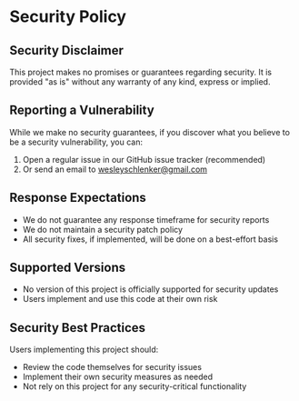 # Security Policy

## Security Disclaimer

This project makes no promises or guarantees regarding security. It is provided
"as is" without any warranty of any kind, express or implied.

## Reporting a Vulnerability

While we make no security guarantees, if you discover what you believe to be a
security vulnerability, you can:

1. Open a regular issue in our GitHub issue tracker (recommended)
2. Or send an email to <wesleyschlenker@gmail.com>

## Response Expectations

- We do not guarantee any response timeframe for security reports
- We do not maintain a security patch policy
- All security fixes, if implemented, will be done on a best-effort basis

## Supported Versions

- No version of this project is officially supported for security updates
- Users implement and use this code at their own risk

## Security Best Practices

Users implementing this project should:

- Review the code themselves for security issues
- Implement their own security measures as needed
- Not rely on this project for any security-critical functionality
